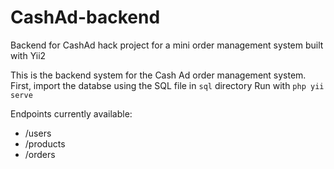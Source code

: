 # CashAd-backend
Backend for CashAd hack project for a mini order management system built with Yii2

This is the backend system for the Cash Ad order management system. 
First, import the databse using the SQL file in `sql` directory
Run with `php yii serve`

Endpoints currently available:
* /users
* /products
* /orders
